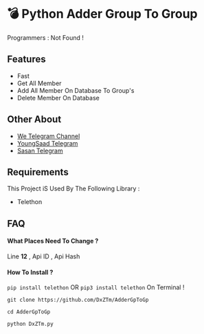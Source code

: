
# 💣 Python Adder Group To Group

Programmers : Not Found !

## Features

- Fast
- Get All Member
- Add All Member On Database To Group's
- Delete Member On Database
## Other About

 - [We Telegram Channel](https://t.me/DxzTm)
 - [YoungSaad Telegram](https://t.me/iYoungSaad)
 - [Sasan Telegram](https://t.me/sasan_ham)

## Requirements

This Project iS Used By The Following Library :

- Telethon

## FAQ

#### What Places Need To Change ?

Line **12** , Api ID , Api Hash

#### How To Install ?

`pip install telethon` OR `pip3 install telethon` On Terminal !

`git clone https://github.com/DxZTm/AdderGpToGp`

`cd AdderGpToGp`

`python DxZTm.py`
